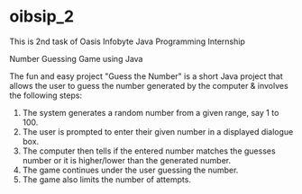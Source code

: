 # oibsip_2
This is 2nd task of Oasis Infobyte Java Programming Internship

Number Guessing Game using Java

The fun and easy project "Guess the Number" is a short Java project that allows the user to guess the number generated by the computer & involves the following steps:

1. The system generates a random number from a given range, say 1 to 100.
2. The user is prompted to enter their given number in a displayed dialogue box.
3. The computer then tells if the entered number matches the guesses number or it is higher/lower than the generated number.
4. The game continues under the user guessing the number.
5. The game also limits the number of attempts.
